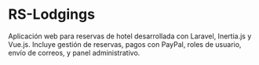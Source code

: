 # RS-Lodgings
Aplicación web para reservas de hotel desarrollada con Laravel, Inertia.js y Vue.js. Incluye gestión de reservas, pagos con PayPal, roles de usuario, envío de correos, y panel administrativo.
